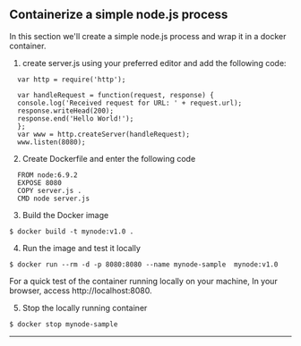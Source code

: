 
## Containerize a simple node.js process

In this section we'll create a simple node.js process and wrap it in a docker container.


1. create server.js using your preferred editor and add the following code:
```
  var http = require('http');

  var handleRequest = function(request, response) {
  console.log('Received request for URL: ' + request.url);
  response.writeHead(200);
  response.end('Hello World!');
  };
  var www = http.createServer(handleRequest);
  www.listen(8080);
```

2. Create Dockerfile and enter the following code

```
  FROM node:6.9.2
  EXPOSE 8080
  COPY server.js .
  CMD node server.js
```

3. Build the Docker image
```
$ docker build -t mynode:v1.0 .
```

4. Run the image and test it locally

```
$ docker run --rm -d -p 8080:8080 --name mynode-sample  mynode:v1.0
```

  For a quick test of the container running locally on your machine, In your browser, access http://localhost:8080.  

5. Stop the locally running container

```  
$ docker stop mynode-sample
```


---
